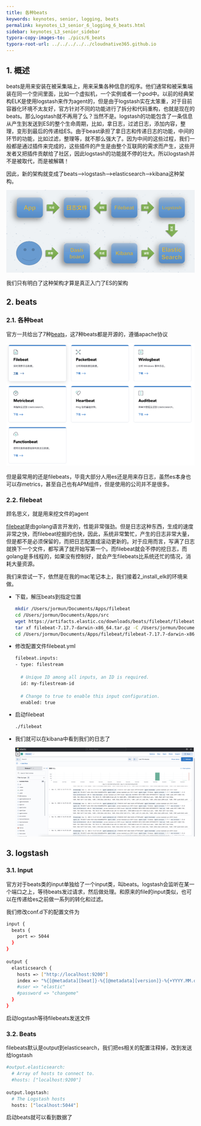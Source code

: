 ```yaml
---
title: 各种beats
keywords: keynotes, senior, logging, beats
permalink: keynotes_L3_senior_6_logging_6_beats.html
sidebar: keynotes_L3_senior_sidebar
typora-copy-images-to: ./pics/6_beats
typora-root-url: ../../../../../cloudnative365.github.io
---
```


## 1. 概述

beats是用来安装在被采集端上，用来采集各种信息的程序。他们通常和被采集端装在同一个空间里面，比如一个虚拟机，一个实例或者一个pod中。以前的经典架构ELK是使用logstash来作为agent的，但是由于logstash实在太笨重，对于目前容器化环境不太友好，官方针对不同的功能进行了拆分和代码重构，也就是现在的beats。那么logstash就不再用了么？当然不是。logstash的功能包含了一条信息从产生到发送到ES的整个生命周期，比如，拿日志，过滤日志，添加内容，整理，变形到最后的传递给ES。由于beast承担了拿日志和传递日志的功能，中间的环节的功能，比如过滤，整理等，就不那么强大了。因为中间的这些过程，我们一般都是通过插件来完成的，这些插件的产生是由整个互联网的需求而产生，这些开发者又把插件贡献给了社区，因此logstash的功能就不停的壮大。所以logstash并不是被取代，而是被解耦！

因此，新的架构就变成了beats-->logstash-->elasticsearch-->kibana这种架构。

![image-20221112142258701](/pages/keynotes/L3_senior/6_logging/pics/6_beats/image-20221112142258701.png)

我们只有明白了这种架构才算是真正入门了ES的架构

## 2. beats

### 2.1. 各种beat

官方一共给出了7种[beats](https://github.com/elastic/beats)，这7种beats都是开源的，遵循apache协议

![image-20221112145509418](/pages/keynotes/L3_senior/6_logging/pics/6_beats/image-20221112145509418.png)

但是最常用的还是filebeats，毕竟大部分人用es还是用来存日志，虽然es本身也可以存metrics，甚至自己也有APM组件，但是使用的公司并不是很多。

### 2.2. filebeat

顾名思义，就是用来挖文件的agent

[filebeat](https://github.com/elastic/beats/tree/main/filebeat)是由golang语言开发的，性能非常强劲。但是日志这种东西，生成的速度非常之快，而filebeat挖掘的也快，因此，系统非常繁忙，产生的日志非常大量，但是都不是必须保留的，而把日志配置成滚动更新的。对于应用而言，写满了日志就换下一个文件，都写满了就开始写第一个。而filebeat就会不停的挖日志，而golang是多线程的，如果没有控制好，就会产生filebeats比系统还忙的情况，消耗大量资源。

我们来尝试一下，依然是在我的mac笔记本上，我们接着2_install_elk的环境来做。

+ 下载，解压beats到指定位置

  ``` bash
  mkdir /Users/jormun/Documents/Apps/filebeat
  cd /Users/jormun/Documents/Apps/src
  wget https://artifacts.elastic.co/downloads/beats/filebeat/filebeat-7.17.7-darwin-x86_64.tar.gz
  tar xf filebeat-7.17.7-darwin-x86_64.tar.gz -C /Users/jormun/Documents/Apps/filebeat
  cd /Users/jormun/Documents/Apps/filebeat/filebeat-7.17.7-darwin-x86_64
  ```

+ 修改配置文件filebeat.yml

  ``` bash
  filebeat.inputs:
  - type: filestream
  
    # Unique ID among all inputs, an ID is required.
    id: my-filestream-id
  
    # Change to true to enable this input configuration.
    enabled: true
  ```
  
+ 启动filebeat

  ``` bash
  ./filebeat
  ```

+ 我们就可以在kibana中看到我们的日志了

  ![image-20221112163237894](/pages/keynotes/L3_senior/6_logging/pics/6_beats/image-20221112163237894.png)

## 3. logstash

### 3.1. Input

官方对于beats类的input单独给了一个input类，叫beats。logstash会监听在某一个端口之上，等待beats发过请求，然后做处理。和原来的file的input类似，也可以在传递给es之前做一系列的转化和过滤。

我们修改conf.d下的配置文件为

``` bash
input {
  beats {
    port => 5044
  }
}

output {
  elasticsearch {
    hosts => ["http://localhost:9200"]
    index => "%{[@metadata][beat]}-%{[@metadata][version]}-%{+YYYY.MM.dd}"
    #user => "elastic"
    #password => "changeme"
  }
}
```

启动logstash等待filebeats发送文件

### 3.2. Beats

filebeats默认是output到elasticsearch，我们把es相关的配置注释掉，改到发送给logstash

``` bash
#output.elasticsearch:
  # Array of hosts to connect to.
  #hosts: ["localhost:9200"]

output.logstash:
  # The Logstash hosts
  hosts: ["localhost:5044"]
```

启动beats就可以看到数据了

